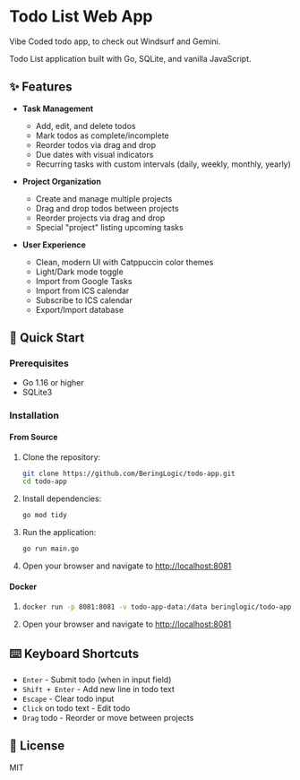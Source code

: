 # Todo List Web App

Vibe Coded todo app, to check out Windsurf and Gemini.

Todo List application built with Go, SQLite, and vanilla JavaScript.

## ✨ Features

- **Task Management**
  - Add, edit, and delete todos
  - Mark todos as complete/incomplete
  - Reorder todos via drag and drop
  - Due dates with visual indicators
  - Recurring tasks with custom intervals (daily, weekly, monthly, yearly)

- **Project Organization**
  - Create and manage multiple projects
  - Drag and drop todos between projects
  - Reorder projects via drag and drop
  - Special "project" listing upcoming tasks

- **User Experience**
  - Clean, modern UI with Catppuccin color themes
  - Light/Dark mode toggle
  - Import from Google Tasks
  - Import from ICS calendar
  - Subscribe to ICS calendar
  - Export/Import database

## 🚀 Quick Start

### Prerequisites

- Go 1.16 or higher
- SQLite3

### Installation

#### From Source

1. Clone the repository:
   ```bash
   git clone https://github.com/BeringLogic/todo-app.git
   cd todo-app
   ```

2. Install dependencies:
   ```bash
   go mod tidy
   ```

3. Run the application:
   ```bash
   go run main.go
   ```

4. Open your browser and navigate to [http://localhost:8081](http://localhost:8081)

#### Docker

1. ```bash
   docker run -p 8081:8081 -v todo-app-data:/data beringlogic/todo-app:latest
   ```

1. Open your browser and navigate to [http://localhost:8081](http://localhost:8081)

## ⌨️ Keyboard Shortcuts

- `Enter` - Submit todo (when in input field)
- `Shift + Enter` - Add new line in todo text
- `Escape` - Clear todo input
- `Click` on todo text - Edit todo
- `Drag` todo - Reorder or move between projects

## 📄 License

MIT

